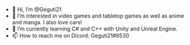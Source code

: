 - 👋 Hi, I’m @Geguti21
- 👀 I’m interested in video games and tabletop games as well as anime and manga. I also love cars!
- 🌱 I’m currently learning C# and C++ with Unity and Unreal Engine.
- 📫 How to reach me on Dicord: Geguti21#6530

<!---
Geguti21/Geguti21 is a ✨ special ✨ repository because its `README.md` (this file) appears on your GitHub profile.
You can click the Preview link to take a look at your changes.
--->
